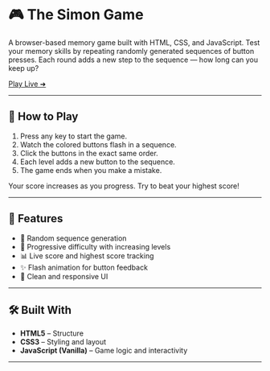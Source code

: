 # 🎮 The Simon Game

A browser-based memory game built with HTML, CSS, and JavaScript. Test your memory skills by repeating randomly generated sequences of button presses. Each round adds a new step to the sequence — how long can you keep up?

[Play Live ➜]() 

---

## 🧠 How to Play

1. Press any key to start the game.
2. Watch the colored buttons flash in a sequence.
3. Click the buttons in the exact same order.
4. Each level adds a new button to the sequence.
5. The game ends when you make a mistake.

Your score increases as you progress. Try to beat your highest score!

---

## 🚀 Features

- 🔁 Random sequence generation
- 🧠 Progressive difficulty with increasing levels
- 📊 Live score and highest score tracking
- ✨ Flash animation for button feedback
- 🎨 Clean and responsive UI

---

## 🛠️ Built With

- **HTML5** – Structure
- **CSS3** – Styling and layout
- **JavaScript (Vanilla)** – Game logic and interactivity

---

